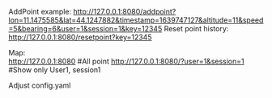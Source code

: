 AddPoint example: http://127.0.0.1:8080/addpoint?lon=11.1475585&lat=44.1247882&timestamp=1639747127&altitude=11&speed=5&bearing=6&user=1&session=1&key=12345
Reset point history: http://127.0.0.1:8080/resetpoint?key=12345  
  
Map:  
http://127.0.0.1:8080    #All point 
http://127.0.0.1:8080/?user=1&session=1  #Show only User1, session1  
  
Adjust config.yaml  
